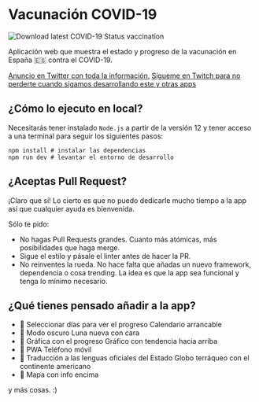 # Vacunación COVID-19
![Download latest COVID-19 Status vaccination](https://github.com/midudev/covid-vacuna/workflows/Download%20latest%20COVID-19%20Status%20vaccination/badge.svg)

Aplicación web que muestra el estado y progreso de la vacunación en España 🇪🇸 contra el COVID-19.

[Anuncio en Twitter con toda la información.](https://twitter.com/midudev/status/1352231403136708611)
[Sígueme en Twitch para no perderte cuando sigamos desarrollando este y otras apps](https://www.twitch.tv/midudev)

## ¿Cómo lo ejecuto en local?

Necesitarás tener instalado `Node.js` a partir de la versión 12 y tener acceso a una terminal para seguir los siguientes pasos:

```
npm install # instalar las dependencias
npm run dev # levantar el entorno de desarrollo
```

## ¿Aceptas Pull Request?

¡Claro que sí! Lo cierto es que no puedo dedicarle mucho tiempo a la app así que cualquier ayuda es bienvenida.

Sólo te pido:

- No hagas Pull Requests grandes. Cuanto más atómicas, más posibilidades que haga merge.
- Sigue el estilo y pásale el linter antes de hacer la PR.
- No reinventes la rueda. No hace falta que añadas un nuevo framework, dependencia o cosa trending. La idea es que la app sea funcional y tenga lo mínimo necesario.

## ¿Qué tienes pensado añadir a la app?

* 🔹 Seleccionar días para ver el progreso Calendario arrancable
* 🔹 Modo oscuro Luna nueva con cara
* 🔹 Gráfica con el progreso Gráfico con tendencia hacia arriba
* 🔹 PWA Teléfono móvil
* 🔹 Traducción a las lenguas oficiales del Estado Globo terráqueo con el continente americano
* 🔹 Mapa con info encima

y más cosas. :)
